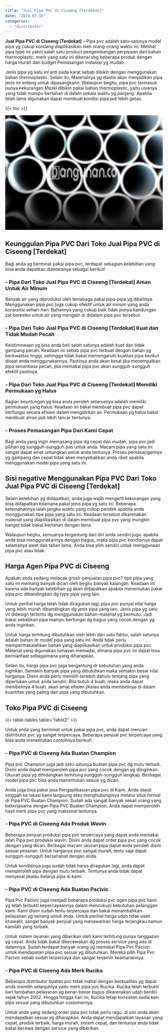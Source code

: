```yaml
---
title: "Jual Pipa PVC di Ciseeng [Terdekat]"
date: "2024-07-15"
categories: 
  - "distributor"
---
```


**Jual Pipa PVC di Ciseeng \[Terdekat\]** – Pipa pvc adalah satu-satunya model pipa yg cukup kondang diaplikasikan oleh orang-orang waktu ini. Melihat pipa type ini yakni salah satu product pengembangan perpipaan dari bahan thermoplastic. merk yang satu ini dikenal sbg beberapa produk dengan harga murah dan budget Pemasangan instalasi yg mudah.

Jenis pipa yg satu ini anti pada karat sebab dibikin dengan menggunakan bahan thermoplastic. Selain itu, Materialnya yg elastis akan menjadikan pipa jenis ini enteng untuk dipasangkann. Walaupun begitu, pipa pvc termasuk punya kekurangan Meski dibikin pakai bahan thermoplastic, yaitu usianya yang tidak mampu bertahan di dalam sekala waktu yg panjang. Apabila telah lama digunakan dapat membuat kondisi pipa jadi lebih getas.

{{< toc >}}

![Jual Pipa PVC di Ciseeng [Terdekat]](/images/jaul-pipa-pvc-28.png)

## Keunggulan Pipa PVC Dari Toko Jual Pipa PVC di Ciseeng \[Terdekat\]

Bagi anda yg berminat pakai pipa pvc, terdapat sebagian kelebihan yang bisa anda dapatkan diantaranya sebagai berikut!

### \- Pipa Dari Toko Jual Pipa PVC di Ciseeng \[Terdekat\] Aman Untuk Air Minum

Banyak air yang diproduksi oleh lemabaga pakai pipa-pipa yg dibelinya. Menggunakan pipa pvc juga cukup efektif untuk air minum yang anda konsumsi sehari-hari. Bahannya yang cukup baik tidak punya kandungan zat beresiko untuk air yang mengalir di didalam pipa pvc tersebut.

### \- Pipa Dari Toko Jual Pipa PVC di Ciseeng \[Terdekat\] Kuat dan Tidak Mudah Pecah

Keistimewaan yg bisa anda beli salah satunya adalah kuat dan tidak gampang pecah. Keadaan ini sebab pipa pvc terbuat dengan bahan yg berkwalitas tinggi, sehingga tidak bakal memengaruhi kualitas pipa berikut disaat anda menggunakannya. Pastinya anda akan kesal jika menempatkan pipa senantiasa pecah, jika memakai pipa pvc akan sungguh-sungguh efektif pastinya.

### \- Pipa Dari Toko Jual Pipa PVC di Ciseeng \[Terdekat\] Memiliki Permukaan yg Halus

Bagian keuntungan yg bisa anda peroleh seterusnya adalah memiliki permukaan yang halus. Keadaan ini bakal membuat pipa pvc dapat berfungsi secara efisien dalam mengalirkan air. Permukaan yg halus bakal membuat aliran jadi lebih lancar tentunya.

### \- Proses Pemasangan Pipa Dari Kami Cepat

Bagi anda yang ingin memasang pipa dg cepat dan mudah, pipa pvc jadi pilihan yg sungguh-sungguh pas untuk anda. Macam pipa yang satu ini sangat dapat amat untungkan untuk anda tentunya. Proses pemasangannya yg gampang dan cepat tidak akan menyebabkan anda ribet apabila menggunakan model pipa yang satu ini.

## Sisi negative Menggunakan Pipa PVC Dari Toko Jual Pipa PVC di Ciseeng \[Terdekat\]

Selain kelebihan yg didapatkan, anda juga wajib mengerti kekurangan yang bisa didapatkan bilamana pakai jenis pipa yg satu ini. Beberapa kelemahannya ialah jangka waktu yang cukup pendek apabila anda menggunakan tipe pipa yang satu ini. Keadaan tersebut dikarenakan material yang diaplikasikan di dalam membuat pipa pvc yang mungkin banget tidak bakal bertahan dengan lama.

Walaupun begitu, semuanya tergantung dari diri anda sendiri juga. apabila anda bisa menggunakannya dengan bagus, maka pipa pvc kondisinya dapat selamanya awet dan tahan lama. Anda bisa pilih sendiri untuk menggunaan pipa pvc atau tidak.

## Harga Agen Pipa PVC di Ciseeng

Apakah anda sedang melacak grosir penjualan pipa pvc? tipe pipa yang satu ini memang banyak dicari oleh begitu banyak kalangan. Keadaan ini karena ada banyak kelebihan yg akan didapatkan apabila menentukan pakai pipa pvc dibandingkan dg type pipa yang lain.

Untuk perihal harga telah tidak diragukan lagi, pipa pvc punyai nilai harga yang lebih murah dibandingkan dg jenis pipa yang lain. Jenis pipa yg satu ini didesign tertentu dg menggunakan bahan-material yg bermutu. Jadi bakal sebabkan pipa mampu berfungsi dg bagus yang cocok dengan yg anda inginkan.

Untuk harga terhitung dibutuhkan oleh lebih dari satu faktor, salah satunya adalah bahan dr model pipa yang satu ini. Anda tidak perlu mempermasalahkan bahan yang diaplikasikan untuk produksi pipa pvc. Material yang digunakan lumayan memadai, dimana pipa pvc ini dapat bisa bermanfaat sebagaimana yang diharapkan.

Selain itu, harga pipa pvc juga bergantung dr kebutuhan yang anda inginkan. Semakin banyak pipa yang dibutuhkan maka semakin besar nilai harganya. Disini anda perlu memilih terlebih dahulu tentang pipa yang diperlukan untuk anda sendiri. Bila butuh 4 buah, maka anda dapat membelinya 4 buah. akan amat efisien jikalau anda membelinya di dalam kuantitas yang paling dari pipa yang dibutuhkan.

## Toko Pipa PVC di Ciseeng

{{< table-tables table="table2" >}}

Untuk anda yang berminat untuk pakai pipa pvc, anda dapat mencari distributor pvc yg sangat terpercaya. Beberapa penjual pvc terpercaya yang bisa anda menentukan contohnya berikut!

### \- Pipa PVC di Ciseeng Ada Buatan Champion

Pipa pvc Champion juga jadi satu-satunya buatan pipa pvc dg mutu terbaik. Disini anda dapat memperoleh pipa pvc yang cocok dengan yg diinginkan. Ukuran pipa yg dihidangkan terhitung sungguh-sungguh lengkap. Berbagai model pipa pvc bisa anda menentukan sesuai yg dicari.

Anda juga bisa pakai jasa Pengaplikasian pipa pvc di Kami. Anda dapat singgah ke lokasi kami langsung atau menghubunginya melalui situs formal dr Pipa PVC Buatan Champion. Sudah ada sangat banyak sekali orang yang bekerjasama dengan Pipa PVC Buatan Champion. Anda dapat memperoleh hasil merk pipa pvc yang maksimal tentunya.

### \- Pipa PVC di Ciseeng Ada Produk Wavin

Beberapa penjual produksi pipa pvc terpercaya yang dapat anda memakai ialah Pipa pvc produksi wavin. Disini anda dapat order pipa pvc yang cocok dengan yang dicari. Berbagai macam ukuran pipa dapat anda peroleh disini sesuai pesanan. Untuk harganya pun sangat murah, tentu saja dapat sungguh-sungguh bersahabat dengan anda.

Untuk kondisinya juga sudah tidak harus diragukan lagi, anda dapat memperoleh pipa dengan mutu terbaik. Tentunya anda tidak dapat menyesal jikalau belanja pipa di kami.

### \- Pipa PVC di Ciseeng Ada Buatan Pacivic

Pipa Pvc Pacivic juga menjadi beberapa produksi pvc agen pipa pvc kami yg telah terbukti kepercayaannya dalam mencukupi kebutuhan pelanggan kami. Kami disini sudah tentu terpercaya dan bakal menambahkan pelayanan yg senang untuk anda. Untuk perihal harga udah tidak usah khawatir, sangat banyak penjual yang menawarkan harga terjangkau namun kamilah yang terbaik.

Untuk sistem layanan yang diberikan oleh kami terhitung punya tanggapan yg cepat. Anda tidak bakal dikecewakan dg proses service yang ada di dalamnya. Sudah terdapat banyak orang yg memakai Pipa Pvc Pacivic untuk mendapatan pipa pvc sesuai yg dibutuhkan. Mereka pilih Pipa Pvc Pacivic sebab sudah terpercaya dan sangat terjamin keamanannya.

### \- Pipa PVC di Ciseeng Ada Merk Rucika

Beberapa distributor buatan pvc tidak mahal dengan berkualitas yg dapat anda memilih selanjutnya yaitu merk pipa pvc Rucika. Rucika telah terbukti beri tambahan pelayanan yg benar-benar bagus dikarenakan udah berdiri sejak tahun 2002. Hingga hingga hari ini, Rucika tetap konsisten sedia kan pipa sesuai yang dibutuhkan customernya.

Untuk anda yang sedang order pipa pvc tidak perlu ragu, di sini anda akan mendapatkan sesuai yg diharapkan. Anda dapat mendapatkan layanan yang cepat, produk terbaik, harga murah, sistem cepat, dan tentunya anda tidak bakal kecewa dengan service yang diberikan.
